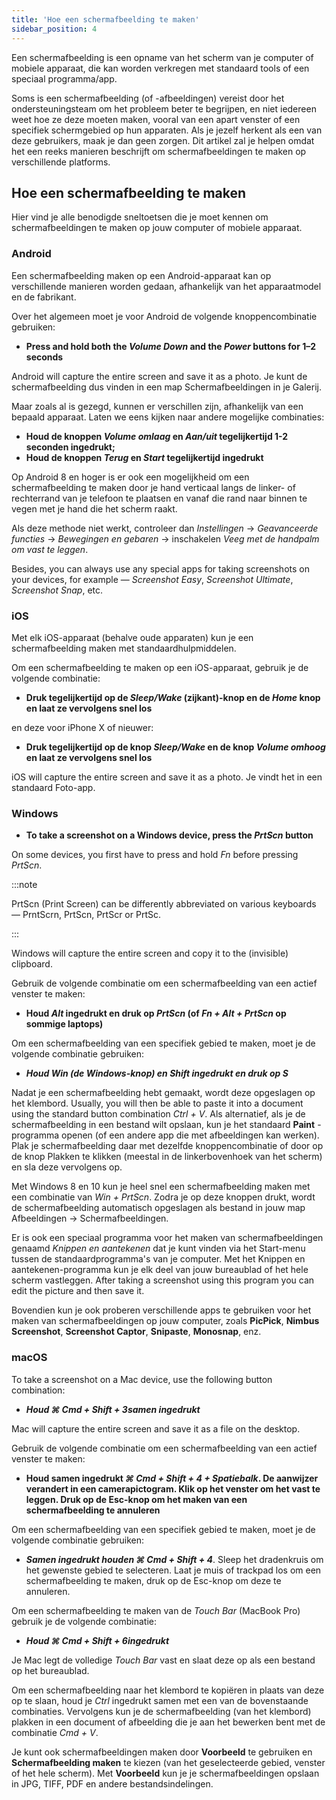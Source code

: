 ```yaml
---
title: 'Hoe een schermafbeelding te maken'
sidebar_position: 4
---
```


Een schermafbeelding is een opname van het scherm van je computer of mobiele apparaat, die kan worden verkregen met standaard tools of een speciaal programma/app.

Soms is een schermafbeelding (of -afbeeldingen) vereist door het ondersteuningsteam om het probleem beter te begrijpen, en niet iedereen weet hoe ze deze moeten maken, vooral van een apart venster of een specifiek schermgebied op hun apparaten. Als je jezelf herkent als een van deze gebruikers, maak je dan geen zorgen. Dit artikel zal je helpen omdat het een reeks manieren beschrijft om schermafbeeldingen te maken op verschillende platforms.

## Hoe een schermafbeelding te maken

Hier vind je alle benodigde sneltoetsen die je moet kennen om schermafbeeldingen te maken op jouw computer of mobiele apparaat.

### Android

Een schermafbeelding maken op een Android-apparaat kan op verschillende manieren worden gedaan, afhankelijk van het apparaatmodel en de fabrikant.

Over het algemeen moet je voor Android de volgende knoppencombinatie gebruiken:

- **Press and hold both the *Volume Down* and the *Power* buttons for 1–2 seconds**

Android will capture the entire screen and save it as a photo. Je kunt de schermafbeelding dus vinden in een map Schermafbeeldingen in je Galerij.

Maar zoals al is gezegd, kunnen er verschillen zijn, afhankelijk van een bepaald apparaat. Laten we eens kijken naar andere mogelijke combinaties:

- **Houd de knoppen *Volume omlaag* en *Aan/uit* tegelijkertijd 1-2 seconden ingedrukt;**
- **Houd de knoppen *Terug* en *Start* tegelijkertijd ingedrukt**

Op Android 8 en hoger is er ook een mogelijkheid om een schermafbeelding te maken door je hand verticaal langs de linker- of rechterrand van je telefoon te plaatsen en vanaf die rand naar binnen te vegen met je hand die het scherm raakt.

Als deze methode niet werkt, controleer dan *Instellingen* → *Geavanceerde functies* → *Bewegingen en gebaren* → inschakelen *Veeg met de handpalm om vast te leggen*.

Besides, you can always use any special apps for taking screenshots on your devices, for example — *Screenshot Easy*, *Screenshot Ultimate*, *Screenshot Snap*, etc.

### iOS

Met elk iOS-apparaat (behalve oude apparaten) kun je een schermafbeelding maken met standaardhulpmiddelen.

Om een schermafbeelding te maken op een iOS-apparaat, gebruik je de volgende combinatie:

- **Druk tegelijkertijd op de *Sleep/Wake* (zijkant)-knop en de *Home* knop en laat ze vervolgens snel los**

en deze voor iPhone X of nieuwer:

- **Druk tegelijkertijd op de knop *Sleep/Wake* en de knop *Volume omhoog* en laat ze vervolgens snel los**

iOS will capture the entire screen and save it as a photo. Je vindt het in een standaard Foto-app.

### Windows

- **To take a screenshot on a Windows device, press the *PrtScn* button**

On some devices, you first have to press and hold *Fn* before pressing *PrtScn*.

:::note

PrtScn (Print Screen) can be differently abbreviated on various keyboards — PrntScrn, PrtScn, PrtScr or PrtSc.

:::

Windows will capture the entire screen and copy it to the (invisible) clipboard.

Gebruik de volgende combinatie om een schermafbeelding van een actief venster te maken:

- **Houd *Alt* ingedrukt en druk op *PrtScn* (of *Fn + Alt + PrtScn* op sommige laptops)**

Om een schermafbeelding van een specifiek gebied te maken, moet je de volgende combinatie gebruiken:

- ***Houd *Win* (de Windows-knop) en *Shift* ingedrukt en druk op ***S******

Nadat je een schermafbeelding hebt gemaakt, wordt deze opgeslagen op het klembord. Usually, you will then be able to paste it into a document using the standard button combination *Ctrl + V*. Als alternatief, als je de schermafbeelding in een bestand wilt opslaan, kun je het standaard **Paint** -programma openen (of een andere app die met afbeeldingen kan werken). Plak je schermafbeelding daar met dezelfde knoppencombinatie of door op de knop Plakken te klikken (meestal in de linkerbovenhoek van het scherm) en sla deze vervolgens op.

Met Windows 8 en 10 kun je heel snel een schermafbeelding maken met een combinatie van *Win + PrtScn*. Zodra je op deze knoppen drukt, wordt de schermafbeelding automatisch opgeslagen als bestand in jouw map Afbeeldingen → Schermafbeeldingen.

Er is ook een speciaal programma voor het maken van schermafbeeldingen genaamd *Knippen en aantekenen* dat je kunt vinden via het Start-menu tussen de standaardprogramma's van je computer. Met het Knippen en aantekenen-programma kun je elk deel van jouw bureaublad of het hele scherm vastleggen. After taking a screenshot using this program you can edit the picture and then save it.

Bovendien kun je ook proberen verschillende apps te gebruiken voor het maken van schermafbeeldingen op jouw computer, zoals **PicPick**, **Nimbus Screenshot**, **Screenshot Captor**, **Snipaste**, **Monosnap**, enz.

### macOS

To take a screenshot on a Mac device, use the following button combination:

- ***Houd ***⌘ Cmd + Shift + 3***samen ingedrukt***

Mac will capture the entire screen and save it as a file on the desktop.

Gebruik de volgende combinatie om een schermafbeelding van een actief venster te maken:

- **Houd samen ingedrukt *⌘ Cmd + Shift + 4 + Spatiebalk*.  De aanwijzer verandert in een camerapictogram. Klik op het venster om het vast te leggen. Druk op de Esc-knop om het maken van een schermafbeelding te annuleren**

Om een schermafbeelding van een specifiek gebied te maken, moet je de volgende combinatie gebruiken:

- ***Samen ingedrukt houden ***⌘ Cmd + Shift + 4******. Sleep het dradenkruis om het gewenste gebied te selecteren. Laat je muis of trackpad los om een schermafbeelding te maken, druk op de Esc-knop om deze te annuleren.

Om een schermafbeelding te maken van de *Touch Bar* (MacBook Pro) gebruik je de volgende combinatie:

- ***Houd ***⌘ Cmd + Shift + 6***ingedrukt***

Je Mac legt de volledige *Touch Bar* vast en slaat deze op als een bestand op het bureaublad.

Om een schermafbeelding naar het klembord te kopiëren in plaats van deze op te slaan, houd je *Ctrl* ingedrukt samen met een van de bovenstaande combinaties. Vervolgens kun je de schermafbeelding (van het klembord) plakken in een document of afbeelding die je aan het bewerken bent met de combinatie *Cmd + V*.

Je kunt ook schermafbeeldingen maken door **Voorbeeld** te gebruiken en **Schermafbeelding maken** te kiezen (van het geselecteerde gebied, venster of het hele scherm). Met **Voorbeeld** kun je je schermafbeeldingen opslaan in JPG, TIFF, PDF en andere bestandsindelingen.
